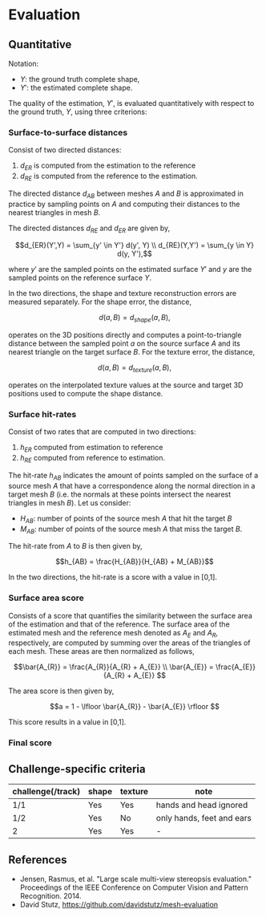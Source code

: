 # Evaluation

## Quantitative

Notation:

- $`Y`$: the ground truth complete shape,
- $`Y'`$: the estimated complete shape.

The quality of the estimation, $`Y'`$, is evaluated quantitatively with respect
to the ground truth, $`Y`$, using three criterions:

### Surface-to-surface distances 

Consist of two directed distances:

1. $`d_{ER}`$ is computed from the estimation to the reference
2. $`d_{RE}`$ is computed from the reference to the estimation. 

The directed distance $`d_{AB}`$ between meshes $`A`$ and $`B`$ is
approximated in practice by sampling points on $`A`$ and computing their 
distances to the nearest triangles in mesh $`B`$. 

The directed distances $`d_{RE}`$ and $`d_{ER}`$ are given by, 
```math
d_{ER}(Y',Y) = \sum_{y' \in Y'} d(y', Y) \\
d_{RE}(Y,Y') = \sum_{y \in Y} d(y, Y'),
```
where $`y'`$ are the sampled points on the estimated surface $`Y'`$ and $`y`$ are the sampled points on the reference surface $`Y`$.

In the two directions, the shape and texture reconstruction errors are measured separately.
For the shape error, the distance,
```math
d(a, B) = d_{shape}(a, B),
```
operates on the 3D positions directly and computes a point-to-triangle distance between the sampled point $`a`$ on the source surface $`A`$ 
and its nearest triangle on the target surface $`B`$.
For the texture error, the distance,
```math
d(a, B)  = d_{texture}(a, B),
```
operates on the interpolated texture values at the source and target 3D positions used to compute the shape distance.

### Surface hit-rates

Consist of two rates that are computed in two directions:

1. $`h_{ER}`$ computed from estimation to reference
2. $`h_{RE}`$ computed from reference to estimation. 

The hit-rate $`h_{AB}`$ indicates the amount of points sampled on the surface of a source mesh $`A`$ that have
a correspondence along the normal direction in a target mesh $`B`$ (i.e. the normals at these points intersect the nearest triangles in mesh $`B`$). 
Let us consider:

- $`H_{AB}`$: number of points of the source mesh $`A`$ that hit the target $`B`$ 
- $`M_{AB}`$: number of points of the source mesh $`A`$ that miss the target $`B`$.

The hit-rate from $`A`$ to $`B`$ is then given by,
```math
h_{AB} = \frac{H_{AB}}{H_{AB} + M_{AB}}
```
In the two directions, the hit-rate is a score with a value in [0,1].


### Surface area score

Consists of a score that quantifies the similarity between
the surface area of the estimation and that of the reference. The surface area of the estimated mesh and the reference mesh 
denoted as $`A_{E}`$ and $`A_{R}`$, respectively, are computed by summing over the areas of the triangles of each mesh. 
These areas are then normalized as follows,
```math
\bar{A_{R}} = \frac{A_{R}}{A_{R} + A_{E}}  \\
\bar{A_{E}} = \frac{A_{E}}{A_{R} + A_{E}} 
```

The area score is then given by,

```math
a = 1 - \lfloor \bar{A_{R}} - \bar{A_{E}} \rfloor 
```
This score results in a value in [0,1].


### Final score


## Challenge-specific criteria

| challenge(/track) | shape | texture | note                      |
| -                 | -     | -       | -                         |
| 1/1               | Yes   | Yes     | hands and head ignored    |
| 1/2               | Yes   | No      | only hands, feet and ears |
| 2                 | Yes   | Yes     | -                         |


## References

- Jensen, Rasmus, et al.
  "Large scale multi-view stereopsis evaluation."
  Proceedings of the IEEE Conference on Computer Vision and Pattern
  Recognition.
  2014.
- David Stutz, https://github.com/davidstutz/mesh-evaluation
